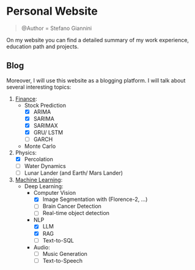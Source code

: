 # Personal Website
> @Author = Stefano Giannini

On my website you can find a detailed summary of my work experience, education path and projects.

## Blog
Moreover, I will use this website as a blogging platform. I will talk about several interesting topics:

1. [Finance](https://ragespin.github.io/posts/finance/):
   -  Stock Prediction
      - [x] ARIMA
      - [x] SARIMA
      - [x] SARIMAX
      - [x] GRU/ LSTM
      - [ ] GARCH
   -  Monte Carlo
2. Physics:
   - [x] Percolation 
   - [ ] Water Dynamics
   - [ ] Lunar Lander (and Earth/ Mars Lander)
4. [Machine Learning](https://ragespin.github.io/posts/machine-learning/):
   - Deep Learning:
      - Computer Vision
         - [x] Image Segmentation with (Florence-2, ...)
         - [ ] Brain Cancer Detection
         - [ ] Real-time object detection
      - NLP
         - [x] LLM
         - [x] RAG
         - [ ] Text-to-SQL
      - Audio:
         - [ ] Music Generation
         - [ ] Text-to-Speech
